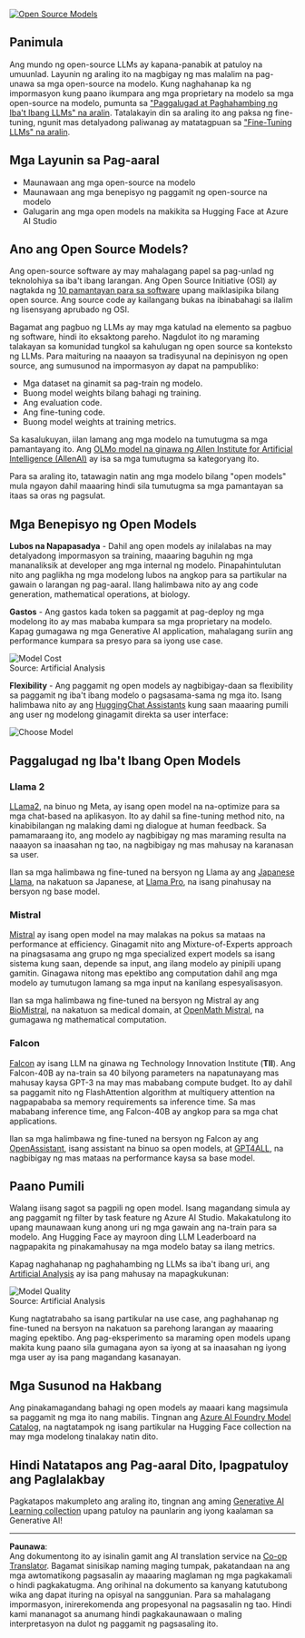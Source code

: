 <!--
CO_OP_TRANSLATOR_METADATA:
{
  "original_hash": "a2a83aac52158c23161046cbd13faa2b",
  "translation_date": "2025-10-17T13:21:19+00:00",
  "source_file": "16-open-source-models/README.md",
  "language_code": "tl"
}
-->
[![Open Source Models](../../../translated_images/16-lesson-banner.6b56555e8404fda1716382db4832cecbe616ccd764de381f0af6cfd694d05f74.tl.png)](https://youtu.be/CuICgfuHFSg?si=x8SpFRUsIxM9dohN)

## Panimula

Ang mundo ng open-source LLMs ay kapana-panabik at patuloy na umuunlad. Layunin ng araling ito na magbigay ng mas malalim na pag-unawa sa mga open-source na modelo. Kung naghahanap ka ng impormasyon kung paano ikumpara ang mga proprietary na modelo sa mga open-source na modelo, pumunta sa ["Paggalugad at Paghahambing ng Iba't Ibang LLMs" na aralin](../02-exploring-and-comparing-different-llms/README.md?WT.mc_id=academic-105485-koreyst). Tatalakayin din sa araling ito ang paksa ng fine-tuning, ngunit mas detalyadong paliwanag ay matatagpuan sa ["Fine-Tuning LLMs" na aralin](../18-fine-tuning/README.md?WT.mc_id=academic-105485-koreyst).

## Mga Layunin sa Pag-aaral

- Maunawaan ang mga open-source na modelo
- Maunawaan ang mga benepisyo ng paggamit ng open-source na modelo
- Galugarin ang mga open models na makikita sa Hugging Face at Azure AI Studio

## Ano ang Open Source Models?

Ang open-source software ay may mahalagang papel sa pag-unlad ng teknolohiya sa iba't ibang larangan. Ang Open Source Initiative (OSI) ay nagtakda ng [10 pamantayan para sa software](https://web.archive.org/web/20241126001143/https://opensource.org/osd?WT.mc_id=academic-105485-koreyst) upang maiklasipika bilang open source. Ang source code ay kailangang bukas na ibinabahagi sa ilalim ng lisensyang aprubado ng OSI.

Bagamat ang pagbuo ng LLMs ay may mga katulad na elemento sa pagbuo ng software, hindi ito eksaktong pareho. Nagdulot ito ng maraming talakayan sa komunidad tungkol sa kahulugan ng open source sa konteksto ng LLMs. Para maituring na naaayon sa tradisyunal na depinisyon ng open source, ang sumusunod na impormasyon ay dapat na pampubliko:

- Mga dataset na ginamit sa pag-train ng modelo.
- Buong model weights bilang bahagi ng training.
- Ang evaluation code.
- Ang fine-tuning code.
- Buong model weights at training metrics.

Sa kasalukuyan, iilan lamang ang mga modelo na tumutugma sa mga pamantayang ito. Ang [OLMo model na ginawa ng Allen Institute for Artificial Intelligence (AllenAI)](https://huggingface.co/allenai/OLMo-7B?WT.mc_id=academic-105485-koreyst) ay isa sa mga tumutugma sa kategoryang ito.

Para sa araling ito, tatawagin natin ang mga modelo bilang "open models" mula ngayon dahil maaaring hindi sila tumutugma sa mga pamantayan sa itaas sa oras ng pagsulat.

## Mga Benepisyo ng Open Models

**Lubos na Napapasadya** - Dahil ang open models ay inilalabas na may detalyadong impormasyon sa training, maaaring baguhin ng mga mananaliksik at developer ang mga internal ng modelo. Pinapahintulutan nito ang paglikha ng mga modelong lubos na angkop para sa partikular na gawain o larangan ng pag-aaral. Ilang halimbawa nito ay ang code generation, mathematical operations, at biology.

**Gastos** - Ang gastos kada token sa paggamit at pag-deploy ng mga modelong ito ay mas mababa kumpara sa mga proprietary na modelo. Kapag gumagawa ng mga Generative AI application, mahalagang suriin ang performance kumpara sa presyo para sa iyong use case.

![Model Cost](../../../translated_images/model-price.3f5a3e4d32ae00b465325159e1f4ebe7b5861e95117518c6bfc37fe842950687.tl.png)  
Source: Artificial Analysis

**Flexibility** - Ang paggamit ng open models ay nagbibigay-daan sa flexibility sa paggamit ng iba't ibang modelo o pagsasama-sama ng mga ito. Isang halimbawa nito ay ang [HuggingChat Assistants](https://huggingface.co/chat?WT.mc_id=academic-105485-koreyst) kung saan maaaring pumili ang user ng modelong ginagamit direkta sa user interface:

![Choose Model](../../../translated_images/choose-model.f095d15bbac922141591fd4fac586dc8d25e69b42abf305d441b84c238e293f2.tl.png)

## Paggalugad ng Iba't Ibang Open Models

### Llama 2

[LLama2](https://huggingface.co/meta-llama?WT.mc_id=academic-105485-koreyst), na binuo ng Meta, ay isang open model na na-optimize para sa mga chat-based na aplikasyon. Ito ay dahil sa fine-tuning method nito, na kinabibilangan ng malaking dami ng dialogue at human feedback. Sa pamamaraang ito, ang modelo ay nagbibigay ng mas maraming resulta na naaayon sa inaasahan ng tao, na nagbibigay ng mas mahusay na karanasan sa user.

Ilan sa mga halimbawa ng fine-tuned na bersyon ng Llama ay ang [Japanese Llama](https://huggingface.co/elyza/ELYZA-japanese-Llama-2-7b?WT.mc_id=academic-105485-koreyst), na nakatuon sa Japanese, at [Llama Pro](https://huggingface.co/TencentARC/LLaMA-Pro-8B?WT.mc_id=academic-105485-koreyst), na isang pinahusay na bersyon ng base model.

### Mistral

[Mistral](https://huggingface.co/mistralai?WT.mc_id=academic-105485-koreyst) ay isang open model na may malakas na pokus sa mataas na performance at efficiency. Ginagamit nito ang Mixture-of-Experts approach na pinagsasama ang grupo ng mga specialized expert models sa isang sistema kung saan, depende sa input, ang ilang modelo ay pinipili upang gamitin. Ginagawa nitong mas epektibo ang computation dahil ang mga modelo ay tumutugon lamang sa mga input na kanilang espesyalisasyon.

Ilan sa mga halimbawa ng fine-tuned na bersyon ng Mistral ay ang [BioMistral](https://huggingface.co/BioMistral/BioMistral-7B?text=Mon+nom+est+Thomas+et+mon+principal?WT.mc_id=academic-105485-koreyst), na nakatuon sa medical domain, at [OpenMath Mistral](https://huggingface.co/nvidia/OpenMath-Mistral-7B-v0.1-hf?WT.mc_id=academic-105485-koreyst), na gumagawa ng mathematical computation.

### Falcon

[Falcon](https://huggingface.co/tiiuae?WT.mc_id=academic-105485-koreyst) ay isang LLM na ginawa ng Technology Innovation Institute (**TII**). Ang Falcon-40B ay na-train sa 40 bilyong parameters na napatunayang mas mahusay kaysa GPT-3 na may mas mababang compute budget. Ito ay dahil sa paggamit nito ng FlashAttention algorithm at multiquery attention na nagpapababa sa memory requirements sa inference time. Sa mas mababang inference time, ang Falcon-40B ay angkop para sa mga chat applications.

Ilan sa mga halimbawa ng fine-tuned na bersyon ng Falcon ay ang [OpenAssistant](https://huggingface.co/OpenAssistant/falcon-40b-sft-top1-560?WT.mc_id=academic-105485-koreyst), isang assistant na binuo sa open models, at [GPT4ALL](https://huggingface.co/nomic-ai/gpt4all-falcon?WT.mc_id=academic-105485-koreyst), na nagbibigay ng mas mataas na performance kaysa sa base model.

## Paano Pumili

Walang iisang sagot sa pagpili ng open model. Isang magandang simula ay ang paggamit ng filter by task feature ng Azure AI Studio. Makakatulong ito upang maunawaan kung anong uri ng mga gawain ang na-train para sa modelo. Ang Hugging Face ay mayroon ding LLM Leaderboard na nagpapakita ng pinakamahusay na mga modelo batay sa ilang metrics.

Kapag naghahanap ng paghahambing ng LLMs sa iba't ibang uri, ang [Artificial Analysis](https://artificialanalysis.ai/?WT.mc_id=academic-105485-koreyst) ay isa pang mahusay na mapagkukunan:

![Model Quality](../../../translated_images/model-quality.aaae1c22e00f7ee1cd9dc186c611ac6ca6627eabd19e5364dce9e216d25ae8a5.tl.png)  
Source: Artificial Analysis

Kung nagtatrabaho sa isang partikular na use case, ang paghahanap ng fine-tuned na bersyon na nakatuon sa parehong larangan ay maaaring maging epektibo. Ang pag-eksperimento sa maraming open models upang makita kung paano sila gumagana ayon sa iyong at sa inaasahan ng iyong mga user ay isa pang magandang kasanayan.

## Mga Susunod na Hakbang

Ang pinakamagandang bahagi ng open models ay maaari kang magsimula sa paggamit ng mga ito nang mabilis. Tingnan ang [Azure AI Foundry Model Catalog](https://ai.azure.com?WT.mc_id=academic-105485-koreyst), na nagtatampok ng isang partikular na Hugging Face collection na may mga modelong tinalakay natin dito.

## Hindi Natatapos ang Pag-aaral Dito, Ipagpatuloy ang Paglalakbay

Pagkatapos makumpleto ang araling ito, tingnan ang aming [Generative AI Learning collection](https://aka.ms/genai-collection?WT.mc_id=academic-105485-koreyst) upang patuloy na paunlarin ang iyong kaalaman sa Generative AI!

---

**Paunawa**:  
Ang dokumentong ito ay isinalin gamit ang AI translation service na [Co-op Translator](https://github.com/Azure/co-op-translator). Bagamat sinisikap naming maging tumpak, pakatandaan na ang mga awtomatikong pagsasalin ay maaaring maglaman ng mga pagkakamali o hindi pagkakatugma. Ang orihinal na dokumento sa kanyang katutubong wika ang dapat ituring na opisyal na sanggunian. Para sa mahalagang impormasyon, inirerekomenda ang propesyonal na pagsasalin ng tao. Hindi kami mananagot sa anumang hindi pagkakaunawaan o maling interpretasyon na dulot ng paggamit ng pagsasaling ito.